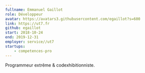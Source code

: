 ```yaml
---
fullname: Emmanuel Gaillot
role: Développeur
avatar: https://avatars3.githubusercontent.com/egaillot?s=600
link: https://ut7.fr
github: egaillot
start: 2018-10-24
end: 2019-12-31
employer: service//ut7
startups:
    - competences-pro
---
```


Programmeur extrême & codexhibitionniste.
